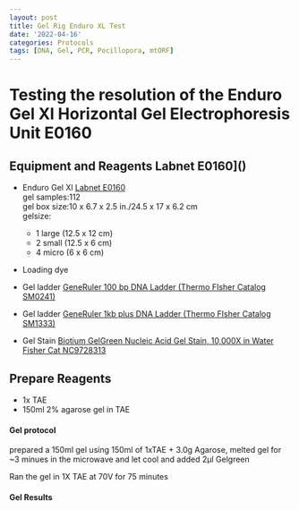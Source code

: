 ```yaml
---
layout: post
title: Gel Rig Enduro XL Test
date: '2022-04-16'
categories: Protocols
tags: [DNA, Gel, PCR, Pocillopora, mtORF]
---
```

# Testing the resolution of the Enduro Gel Xl Horizontal Gel Electrophoresis Unit E0160

## Equipment and Reagents Labnet E0160]()
- Enduro Gel Xl  [Labnet E0160]()   
gel samples:112      
gel box size:10 x 6.7 x 2.5 in./24.5 x 17 x 6.2 cm   
gelsize:   
	- 1 large (12.5 x 12 cm)   
	- 2 small (12.5 x 6 cm)   
	- 4 micro (6 x 6 cm)   

- Loading dye   
- Gel ladder [GeneRuler 100 bp DNA Ladder (Thermo FIsher Catalog SM0241)](https://github.com/hputnam/Putnam_Lab_Notebook/blob/master/images/SM0241_GeneRuler_100bp_DNALadder.pdf)  
- Gel ladder [GeneRuler 1kb plus DNA Ladder (Thermo FIsher Catalog SM1333)](https://github.com/hputnam/Putnam_Lab_Notebook/blob/master/images/SM1333_GeneRuler_1kb_Plus_DNALadder.pdf)   
- Gel Stain [Biotium GelGreen Nucleic Acid Gel Stain, 10,000X in Water Fisher Cat NC9728313](https://www.fishersci.com/shop/products/gel-green-stain-5ml/NC9728313#?keyword=NC9728313)


## Prepare Reagents
- 1x TAE
- 150ml 2% agarose gel in TAE 


#### Gel protocol
prepared a 150ml gel using 150ml of 1xTAE + 3.0g Agarose, melted gel for ~3 minues in the microwave and let cool and added 2µl Gelgreen

Ran the gel in 1X TAE at 70V for 75 minutes

#### Gel Results








